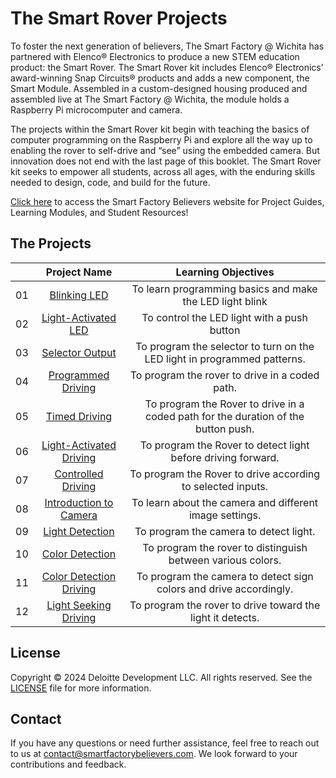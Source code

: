 # The Smart Rover Projects
To foster the next generation of believers, The Smart Factory @ Wichita has partnered with Elenco® Electronics to produce a new STEM
education product: the Smart Rover. The Smart Rover kit includes Elenco® Electronics’ award-winning Snap Circuits® products and adds
a new component, the Smart Module. Assembled in a custom-designed housing produced and assembled live at The Smart Factory @
Wichita, the module holds a Raspberry Pi microcomputer and camera.

The projects within the Smart Rover kit begin with teaching the basics of computer programming on the Raspberry Pi and explore all
the way up to enabling the rover to self-drive and “see” using the embedded camera. But innovation does not end with the last page of
this booklet. The Smart Rover kit seeks to empower all students, across all ages, with the enduring skills needed to design, code, and
build for the future.

[Click here](https://smartfactorybelievers.deloitte.com/) to access the Smart Factory Believers website for Project Guides, Learning Modules, and Student Resources!


## The Projects

|       |              Project Name                      |  Learning Objectives |
| :---: | :--------------------------------------------: | :---------------------:  |
|  01   | [Blinking LED](./01-Blinking-LED/README.md)  | To learn programming basics and make the LED light blink |
|  02   | [Light-Activated LED](./02-Light-Activated-LED/README.md)    | To control the LED light with a push button |
|  03   | [Selector Output](./03-Selector-Output/README.md)    | To program the selector to turn on the LED light in programmed patterns. |
|  04   | [Programmed Driving](./04-Programmed-Driving/README.md)    | To program the rover to drive in a coded path. |
|  05   | [Timed Driving](./05-Timed-Driving/README.md)    | To program the Rover to drive in a coded path for the duration of the button push. |
|  06   | [Light-Activated Driving](./06-Light-Activated-Driving/README.md)  | To program the Rover to detect light before driving forward. |
|  07   | [Controlled Driving](./07-Controlled-Driving/README.md)  | To program the Rover to drive according to selected inputs. |
|  08   | [Introduction to Camera](./08-Introduction-To-Camera/README.md)  | To learn about the camera and different image settings. |
|  09   | [Light Detection](./09-Light-Detection/README.md)  | To program the camera to detect light. |
|  10   | [Color Detection](./10-Color-Detection/README.md)  | To program the rover to distinguish between various colors. |
|  11   | [Color Detection Driving](./11-Color-Detection-Driving/README.md)  | To program the camera to detect sign colors and drive accordingly. |
|  12   | [Light Seeking Driving](./12-Light-Seeking-Driving/README.md)  | To program the rover to drive toward the light it detects. |

## License
Copyright © 2024 Deloitte Development LLC. All rights reserved. See the [LICENSE](LICENSE) file for more information.

## Contact
If you have any questions or need further assistance, feel free to reach out to us at contact@smartfactorybelievers.com. We look forward to your contributions and feedback.
